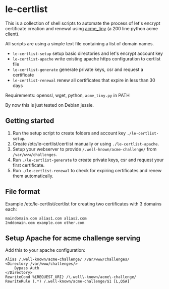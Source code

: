 # le-certlist

This is a collection of shell scripts to automate the process of let's encrypt
certificate creation and renewal using [acme_tiny](https://github.com/diafygi/acme-tiny) (a 200 line python acme
client).

All scripts are using a simple text file containing a list of domain names.

- `le-certlist-setup` setup basic directories and let's encrypt account key
- `le-certlist-apache` write existing apache https configuration to certlist file
- `le-certlist-generate` generate private keys, csr and request a certificate
- `le-certlist-renewal` renew all certificates that expire in less than 30 days

Requirements: openssl, wget, python, `acme_tiny.py` in PATH

By now this is just tested on Debian jessie.

## Getting started

1. Run the setup script to create folders and account key `./le-certlist-setup`.
2. Create /etc/le-certlist/certlist manually or using `./le-certlist-apache`.
3. Setup your webserver to provide `/.well-known/acme-challenge/` from `/var/www/challenges`.
4. Run `./le-certlist-generate` to create private keys, csr and request your first certificate.
5. Run `./le-certlist-renewal` to check for expiring certificates and renew them automatically.

## File format

Example /etc/le-certlist/certlist for creating two certificates with 3 domains each:

```
maindomain.com alias1.com alias2.com
2nddomain.com example.com other.com
```
 


## Setup Apache for acme challenge serving

Add this to your apache configuration:

```
Alias /.well-known/acme-challenge/ /var/www/challenges/
<Directory /var/www/challenges/>
    Bypass Auth
</Directory>
RewriteCond %{REQUEST_URI} /\.well\-known/acme\-challenge/
RewriteRule (.*) /.well-known/acme-challenge/$1 [L,QSA]
```
